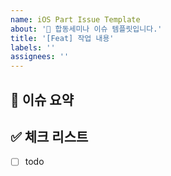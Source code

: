 ```yaml
---
name: iOS Part Issue Template
about: '🍎 합동세미나 이슈 템플릿입니다.'
title: '[Feat] 작업 내용'
labels: ''
assignees: ''
---
```


## 🍎 이슈 요약

<!-- 이슈에 대해 설명해주세요. -->

## ✅ 체크 리스트

<!-- 해야 할 일을 적어주세요. -->

- [ ] todo
